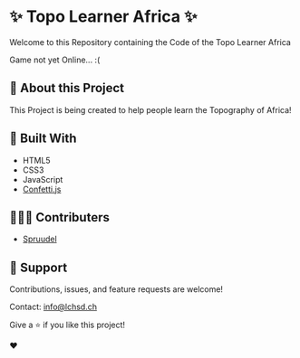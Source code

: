 # ✨ Topo Learner Africa ✨

Welcome to this Repository containing the Code of the Topo Learner Africa

Game not yet Online... :(

## 📙 About this Project
This Project is being created to help people learn the Topography of Africa!


## 🔧 Built With 

 - HTML5
 - CSS3
 - JavaScript
 - [Confetti.js](https://github.com/Agezao/confetti-js)

## 🙋🏽‍♂️ Contributers 

- [Spruudel](https://github.com/Sprudeel)

## 🤝 Support

Contributions, issues, and feature requests are welcome!

Contact: info@lchsd.ch

Give a ⭐️ if you like this project!

❤️